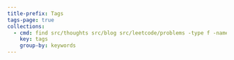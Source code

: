 ```yaml
---
title-prefix: Tags
tags-page: true
collections:
  - cmd: find src/thoughts src/blog src/leetcode/problems -type f -name "index.md" ! -path "src/thoughts/index.md" ! -path "src/blog/index.md" ! -path "src/leetcode/problems/index.md"
    key: tags
    group-by: keywords
---
```

